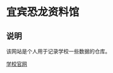 # 宜宾恐龙资料馆

##  说明
该网站是个人用于记录学校一些数据的仓库。

<a href="http://www.yb.cdut.edu.cn/index.htm" target="_blank">学校官网</a>


